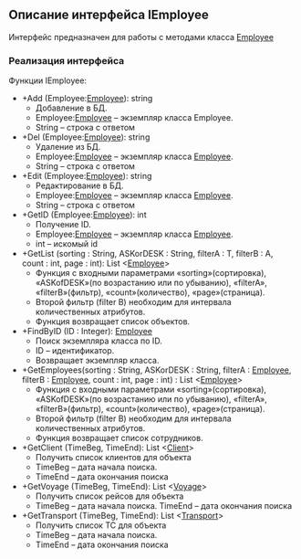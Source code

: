 ## Описание интерфейса IEmployee

Интерфейс предназначен для работы с методами класса [Employee](Employee.md)

### Реализация интерфейса

Функции IEmployee:
+ +Add (Employee:[Employee](Employee.md)): string
  + Добавление в БД.
  + Employee:[Employee](Employee.md) – экземпляр класса Employee.
  + String – строка с ответом
+ +Del (Employee:[Employee](Employee.md)): string
  + Удаление из БД.
  + Employee:[Employee](Employee.md) – экземпляр класса [Employee](Employee.md).
  + String – строка с ответом
+ +Edit (Employee:[Employee](Employee.md)): string
  + Редактирование в БД.
  + Employee:[Employee](Employee.md) – экземпляр класса [Employee](Employee.md).
  + String – строка с ответом
+ +GetID (Employee:[Employee](Employee.md)): int
  + Получение ID.
  + Employee:[Employee](Employee.md) – экземпляр класса [Employee](Employee.md).
  + int – искомый id
+ +GetList (sorting : String, ASKorDESK : String, filterA : T, filterB : A, count : int, page : int): List <[Employee](Employee.md)>
  + Функция с входными параметрами «sorting»(сортировка), «ASKofDESK»(по возрастанию или по убыванию), «filterA», «filterB»(фильтр), «count»(количество), «page»(страница).
  + Второй фильтр (filter B) необходим для интервала количественных атрибутов.
  + Функция возвращает список объектов.
+ +FindByID (ID : Integer): [Employee](Employee.md)
  + Поиск экземпляра класса по ID.
  + ID – идентификатор.
  + Возвращает экземпляр класса.
+ +GetEmployees(sorting : String, ASKorDESK : String, filterA : [Employee](Employee.md), filterB : [Employee](Employee.md), count : int, page : int) : List <[Employee](Employee.md)>
  + Функция с входными параметрами «sorting»(сортировка), «ASKofDESK»(по возрастанию или по убыванию), «filterA», «filterB»(фильтр), «count»(количество), «page»(страница).
  + Второй фильтр (filter B) необходим для интервала количественных атрибутов.
  + Функция возвращает список сотрудников.
+ +GetClient (TimeBeg, TimeEnd): List <[Client](Client.md)>
  + Получить список клиентов для объекта
  + TimeBeg – дата начала поиска.
  + TimeEnd – дата окончания поиска
+ +GetVoyage (TimeBeg, TimeEnd): List <[Voyage](Voyage.md)>
  + Получить список рейсов для объекта
  + TimeBeg – дата начала поиска. TimeEnd – дата окончания поиска
+ +GetTransport (TimeBeg, TimeEnd): List <[Transport](Transport.md)>
  + Получить список ТС для объекта
  + TimeBeg – дата начала поиска.
  + TimeEnd – дата окончания поиска

